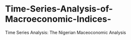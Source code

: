 # Time-Series-Analysis-of-Macroeconomic-Indices-
Time Series Analysis: The Nigerian Maceoconomic Analysis
